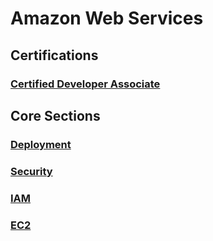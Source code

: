 # Amazon Web Services

## Certifications

### [Certified Developer Associate](/certifications/Developer%20Associate.md)

## Core Sections

### [Deployment](/Deployment.md)

### [Security](/Security.md)

### [IAM](/services/IAM.md)

### [EC2](/services/EC2.md)

